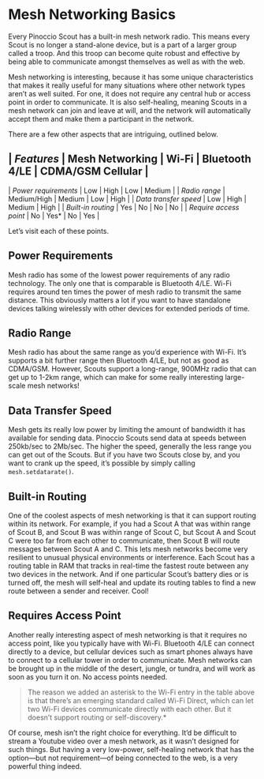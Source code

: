 # Mesh Networking Basics
Every Pinoccio Scout has a built-in mesh network radio.  This means every Scout is no longer a stand-alone device, but is a part of a larger group called a troop.  And this troop can become quite robust and effective by being able to communicate amongst themselves as well as with the web.

Mesh networking is interesting, because it has some unique characteristics that makes it really useful for many situations where other network types aren’t as well suited.  For one, it does not require any central hub or access point in order to communicate.  It is also self-healing, meaning Scouts in a mesh network can join and leave at will, and the network will automatically accept them and make them a participant in the network.

There are a few other aspects that are intriguing, outlined below.

|   *Features*    |  Mesh Networking | Wi-Fi | Bluetooth 4/LE | CDMA/GSM Cellular |
------------------------------------------------------------------------------------------
|  *Power requirements* | Low | High | Low | Medium |
|  *Radio range* | Medium/High | Medium | Low | High |
|  *Data transfer speed* | Low | High | Medium | High |
|  *Built-in routing* | Yes | No | No | No |
| *Require access point* | No | Yes* | No | Yes |

Let’s visit each of these points.

## Power Requirements
Mesh radio has some of the lowest power requirements of any radio technology.  The only one that is comparable is Bluetooth 4/LE.  Wi-Fi requires around ten times the power of mesh radio to transmit the same distance.  This obviously matters a lot if you want to have standalone devices talking wirelessly with other devices for extended periods of time.

## Radio Range
Mesh radio has about the same range as you’d experience with Wi-Fi.  It’s supports a bit further range then Bluetooth 4/LE, but not as good as CDMA/GSM.  However, Scouts support a long-range, 900MHz radio that can get up to 1-2km range, which can make for some really interesting large-scale mesh networks!

## Data Transfer Speed
Mesh gets its really low power by limiting the amount of bandwidth it has available for sending data.  Pinoccio Scouts send data at speeds between 250kb/sec to 2Mb/sec.  The higher the speed, generally the less range you can get out of the Scouts.  But if you have two Scouts close by, and you want to crank up the speed, it’s possible by simply calling `mesh.setdatarate()`.

## Built-in Routing
One of the coolest aspects of mesh networking is that it can support routing within its network.  For example, if you had a Scout A that was within range of Scout B, and Scout B was within range of Scout C, but Scout A and Scout C were too far from each other to communicate, then Scout B will route messages between Scout A and C.  This lets mesh networks become very resilient to unusual physical environments or interference.  Each Scout has a routing table in RAM that tracks in real-time the fastest route between any two devices in the network.  And if one particular Scout’s battery dies or is turned off, the mesh will self-heal and update its routing tables to find a new route between a sender and receiver.  Cool!

## Requires Access Point
Another really interesting aspect of mesh networking is that it requires no access point, like you typically have with Wi-Fi.  Bluetooth 4/LE can connect directly to a device, but cellular devices such as smart phones always have to connect to a cellular tower in order to communicate.  Mesh networks can be brought up in the middle of the desert, jungle, or tundra, and will work as soon as you turn it on.  No access points needed.

> The reason we added an asterisk to the Wi-Fi entry in the table above is that there’s an emerging standard called Wi-Fi Direct, which can let two Wi-Fi devices communicate directly with each other.  But it doesn’t support routing or self-discovery.*

Of course, mesh isn’t the right choice for everything.  It’d be difficult to stream a Youtube video over a mesh network, as it wasn’t designed for such things.  But having a very low-power, self-healing network that has the option—but not requirement—of being connected to the web, is a very powerful thing indeed.

